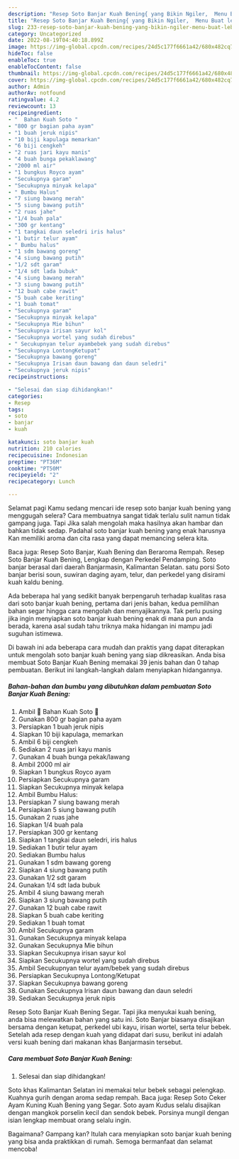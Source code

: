 ```yaml
---
description: "Resep Soto Banjar Kuah Bening{ yang Bikin Ngiler,  Menu Buat lebaran"
title: "Resep Soto Banjar Kuah Bening{ yang Bikin Ngiler,  Menu Buat lebaran"
slug: 233-resep-soto-banjar-kuah-bening-yang-bikin-ngiler-menu-buat-lebaran
category: Uncategorized
date: 2022-08-19T04:40:18.899Z
image: https://img-global.cpcdn.com/recipes/24d5c177f6661a42/680x482cq70/soto-banjar-kuah-bening-foto-resep-utama.jpg
hideToc: false
enableToc: true
enableTocContent: false
thumbnail: https://img-global.cpcdn.com/recipes/24d5c177f6661a42/680x482cq70/soto-banjar-kuah-bening-foto-resep-utama.jpg
cover: https://img-global.cpcdn.com/recipes/24d5c177f6661a42/680x482cq70/soto-banjar-kuah-bening-foto-resep-utama.jpg
author: Admin
authorAv: notfound
ratingvalue: 4.2
reviewcount: 13
recipeingredient:
- "  Bahan Kuah Soto "
- "800 gr bagian paha ayam"
- "1 buah jeruk nipis"
- "10 biji kapulaga memarkan"
- "6 biji cengkeh"
- "2 ruas jari kayu manis"
- "4 buah bunga pekaklawang"
- "2000 ml air"
- "1 bungkus Royco ayam"
- "Secukupnya garam"
- "Secukupnya minyak kelapa"
- " Bumbu Halus"
- "7 siung bawang merah"
- "5 siung bawang putih"
- "2 ruas jahe"
- "1/4 buah pala"
- "300 gr kentang"
- "1 tangkai daun seledri iris halus"
- "1 butir telur ayam"
- " Bumbu halus"
- "1 sdm bawang goreng"
- "4 siung bawang putih"
- "1/2 sdt garam"
- "1/4 sdt lada bubuk"
- "4 siung bawang merah"
- "3 siung bawang putih"
- "12 buah cabe rawit"
- "5 buah cabe keriting"
- "1 buah tomat"
- "Secukupnya garam"
- "Secukupnya minyak kelapa"
- "Secukupnya Mie bihun"
- "Secukupnya irisan sayur kol"
- "Secukupnya wortel yang sudah direbus"
- " Secukupnyan telur ayambebek yang sudah direbus"
- "Secukupnya LontongKetupat"
- "Secukupnya bawang goreng"
- "Secukupnya Irisan daun bawang dan daun seledri"
- "Secukupnya jeruk nipis"
recipeinstructions:

- "Selesai dan siap dihidangkan!"
categories:
- Resep
tags:
- soto
- banjar
- kuah

katakunci: soto banjar kuah 
nutrition: 210 calories
recipecuisine: Indonesian
preptime: "PT36M"
cooktime: "PT50M"
recipeyield: "2"
recipecategory: Lunch

---
```



Selamat pagi Kamu sedang mencari ide resep soto banjar kuah bening yang menggugah selera? Cara membuatnya sangat tidak terlalu sulit namun tidak gampang juga. Tapi Jika salah mengolah maka hasilnya akan hambar dan bahkan tidak sedap. Padahal soto banjar kuah bening yang enak harusnya Kan memiliki aroma dan cita rasa yang dapat memancing selera kita.


Baca juga: Resep Soto Banjar, Kuah Bening dan Beraroma Rempah. Resep Soto Banjar Kuah Bening, Lengkap dengan Perkedel Pendamping. Soto banjar berasal dari daerah Banjarmasin, Kalimantan Selatan. satu porsi Soto banjar berisi soun, suwiran daging ayam, telur, dan perkedel yang disirami kuah kaldu bening.

Ada beberapa hal yang sedikit banyak berpengaruh terhadap kualitas rasa dari soto banjar kuah bening, pertama dari jenis bahan, kedua pemilihan bahan segar hingga cara mengolah dan menyajikannya. Tak perlu pusing jika ingin menyiapkan soto banjar kuah bening enak di mana pun anda berada, karena asal sudah tahu triknya maka hidangan ini mampu jadi suguhan istimewa.


Di bawah ini ada beberapa cara mudah dan praktis yang dapat diterapkan untuk mengolah soto banjar kuah bening yang siap dikreasikan. Anda bisa membuat Soto Banjar Kuah Bening memakai 39 jenis bahan dan 0 tahap pembuatan. Berikut ini langkah-langkah dalam menyiapkan hidangannya.

<!--inarticleads1-->

##### Bahan-bahan dan bumbu yang dibutuhkan dalam pembuatan Soto Banjar Kuah Bening:

1. Ambil  🔆 Bahan Kuah Soto 🔆
1. Gunakan 800 gr bagian paha ayam
1. Persiapkan 1 buah jeruk nipis
1. Siapkan 10 biji kapulaga, memarkan
1. Ambil 6 biji cengkeh
1. Sediakan 2 ruas jari kayu manis
1. Gunakan 4 buah bunga pekak/lawang
1. Ambil 2000 ml air
1. Siapkan 1 bungkus Royco ayam
1. Persiapkan Secukupnya garam
1. Siapkan Secukupnya minyak kelapa
1. Ambil  Bumbu Halus:
1. Persiapkan 7 siung bawang merah
1. Persiapkan 5 siung bawang putih
1. Gunakan 2 ruas jahe
1. Siapkan 1/4 buah pala
1. Persiapkan 300 gr kentang
1. Siapkan 1 tangkai daun seledri, iris halus
1. Sediakan 1 butir telur ayam
1. Sediakan  Bumbu halus
1. Gunakan 1 sdm bawang goreng
1. Siapkan 4 siung bawang putih
1. Gunakan 1/2 sdt garam
1. Gunakan 1/4 sdt lada bubuk
1. Ambil 4 siung bawang merah
1. Siapkan 3 siung bawang putih
1. Gunakan 12 buah cabe rawit
1. Siapkan 5 buah cabe keriting
1. Sediakan 1 buah tomat
1. Ambil Secukupnya garam
1. Gunakan Secukupnya minyak kelapa
1. Gunakan Secukupnya Mie bihun
1. Siapkan Secukupnya irisan sayur kol
1. Siapkan Secukupnya wortel yang sudah direbus
1. Ambil  Secukupnyan telur ayam/bebek yang sudah direbus
1. Persiapkan Secukupnya Lontong/Ketupat
1. Siapkan Secukupnya bawang goreng
1. Gunakan Secukupnya Irisan daun bawang dan daun seledri
1. Sediakan Secukupnya jeruk nipis


Resep Soto Banjar Kuah Bening Segar. Tapi jika menyukai kuah bening, anda bisa melewatkan bahan yang satu ini. Soto Banjar biasanya disajikan bersama dengan ketupat, perkedel ubi kayu, irisan wortel, serta telur bebek. Setelah ada resep dengan kuah yang didapat dari susu, berikut ini adalah versi kuah bening dari makanan khas Banjarmasin tersebut. 

<!--inarticleads2-->

##### Cara membuat Soto Banjar Kuah Bening:


1. Selesai dan siap dihidangkan!

Soto khas Kalimantan Selatan ini memakai telur bebek sebagai pelengkap. Kuahnya gurih dengan aroma sedap rempah. Baca juga: Resep Soto Ceker Ayam Kuning Kuah Bening yang Segar. Soto ayam Kudus selalu disajikan dengan mangkok porselin kecil dan sendok bebek. Porsinya mungil dengan isian lengkap membuat orang selalu ingin. 

Bagaimana? Gampang kan? Itulah cara menyiapkan soto banjar kuah bening yang bisa anda praktikkan di rumah. Semoga bermanfaat dan selamat mencoba!
